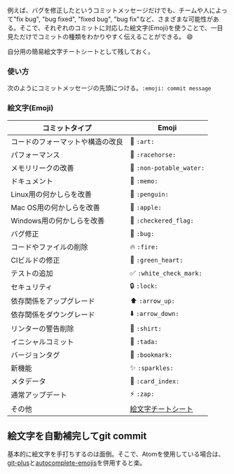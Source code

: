 例えば、バグを修正したというコミットメッセージだけでも、チームや人によって"fix bug", "bug fixed", "fixed bug", "bug fix"など、さまざまな可能性がある。そこで、それぞれのコミットに対応した絵文字(Emoji)を使うことで、一目見ただけでコミットの種類をわかりやすく伝えることができる。 😄

自分用の簡易絵文字チートシートとして残しておく。

### 使い方
次のようにコミットメッセージの先頭につける。`:emoji: commit message`

### 絵文字(Emoji)

コミットタイプ | Emoji
----------      | -------------
コードのフォーマットや構造の改良|🎨 `:art:`
パフォーマンス | 🐎 `:racehorse:`
メモリリークの改善| 🚱 `:non-potable_water:`
ドキュメント | 📝 `:memo:`
Linux用の何かしらを改善| 🐧 `:penguin:`
Mac OS用の何かしらを改善| 🍎 `:apple:`
Windows用の何かしらを改善| 🏁 `:checkered_flag:`
バグ修正 | 🐛 `:bug:`
コードやファイルの削除| 🔥 `:fire:`
CIビルドの修正| 💚 `:green_heart:`
テストの追加| ✅ `:white_check_mark:`
セキュリティ| 🔒 `:lock:`
依存関係をアップグレード| ⬆️ `:arrow_up:`
依存関係をダウングレード| ⬇️ `:arrow_down:`
リンターの警告削除| 👕 `:shirt:`
イニシャルコミット | 🎉 `:tada:`
バージョンタグ | 🔖 `:bookmark:`
新機能 | ✨ `:sparkles:`
メタデータ | 📇 `:card_index:`
通常アップデート | ⚡ `:zap:`
その他 | [絵文字チートシート](http://www.emoji-cheat-sheet.com/)

## 絵文字を自動補完してgit commit
基本的に絵文字を手打ちするのは面倒。そこで、Atomを使用している場合は、[git-plus](https://atom.io/packages/git-plus)と[autocomplete-emojis](https://atom.io/packages/autocomplete-emojis)を併用すると楽。
